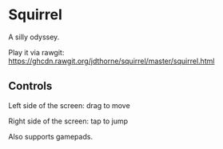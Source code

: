 # Squirrel

A silly odyssey.

Play it via rawgit: https://ghcdn.rawgit.org/jdthorne/squirrel/master/squirrel.html


## Controls

Left side of the screen: drag to move

Right side of the screen: tap to jump

Also supports gamepads.
